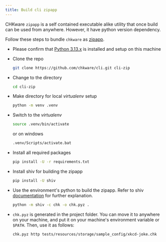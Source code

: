 ```yaml
---
title: Build cli zipapp
---
```


CHKware `zipapp` is a self contained executable alike utility that once build can be used from anywhere. However, it have python version dependency.

Follow these steps to bundle `chkware` as [zipapp](https://docs.python.org/3/library/zipapp.html).

- Please confirm that [Python 3.13.x](https://www.python.org/downloads) is installed and setup on this machine

- Clone the repo

  ```bash
  git clone https://github.com/chkware/cli.git cli-zip
  ```

- Change to the directory

  ```bash
  cd cli-zip
  ```

- Make directory for local _virtualenv_ setup

  ```bash
  python -m venv .venv
  ```

- Switch to the _virtualenv_

  ```bash
  source .venv/bin/activate
  ```

  or on windows

  ```bash
  .venv/Scripts/activate.bat
  ```

- Install all required packages

  ```bash
  pip install -U -r requirements.txt
  ```

- Install shiv for building the zipapp

  ```bash
  pip install -U shiv
  ```

- Use the environment's python to build the zipapp. Refer to shiv [documentation](https://shiv.readthedocs.io/en/latest/#:~:text=let%E2%80%99s%20break%20this%20command%20down%2C) for further explanation.

  ```bash
  python -m shiv -c chk -o chk.pyz .
  ```

- `chk.pyz` is generated in the project folder. You can move it to anywhere on your machine, and put it on your machine's environment variable or `$PATH`. Then, use it as follows:

  ```bash
  chk.pyz http tests/resources/storage/sample_config/xkcd-joke.chk
  ```
